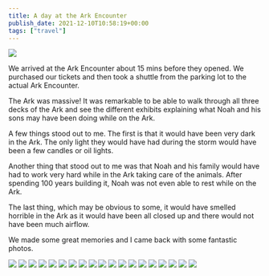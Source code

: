 ```yaml
---
title: A day at the Ark Encounter
publish_date: 2021-12-10T10:58:19+00:00
tags: ["travel"]
---
```


![](https://static.lukebouch.com/posts/a-day-at-the-ark-encounter/6108aca8-6054-48d2-9fb0-50c0a37c83bf.jpg)

We arrived at the Ark Encounter about 15 mins before they opened. We purchased our tickets and then took a shuttle from the parking lot to the actual Ark Encounter.

The Ark was massive! It was remarkable to be able to walk through all three decks of the Ark and see the different exhibits explaining what Noah and his sons may have been doing while on the Ark.

A few things stood out to me. The first is that it would have been very dark in the Ark. The only light they would have had during the storm would have been a few candles or oil lights.

Another thing that stood out to me was that Noah and his family would have had to work very hard while in the Ark taking care of the animals. After spending 100 years building it, Noah was not even able to rest while on the Ark.

The last thing, which may be obvious to some, it would have smelled horrible in the Ark as it would have been all closed up and there would not have been much airflow.

We made some great memories and I came back with some fantastic photos.

![](https://static.lukebouch.com/posts/a-day-at-the-ark-encounter/bf898f60f0.jpg)
![](https://static.lukebouch.com/posts/a-day-at-the-ark-encounter/fcd269469b.jpg)
![](https://static.lukebouch.com/posts/a-day-at-the-ark-encounter/c6334ab3a4.jpg)
![](https://static.lukebouch.com/posts/a-day-at-the-ark-encounter/5dbd6ee18c.jpg)
![](https://static.lukebouch.com/posts/a-day-at-the-ark-encounter/c7d44931e4.jpg)
![](https://static.lukebouch.com/posts/a-day-at-the-ark-encounter/a791506aa4.jpg)
![](https://static.lukebouch.com/posts/a-day-at-the-ark-encounter/e666658502.jpg)
![](https://static.lukebouch.com/posts/a-day-at-the-ark-encounter/063e365ee4.jpg)
![](https://static.lukebouch.com/posts/a-day-at-the-ark-encounter/c5e995f84b.jpg)
![](https://static.lukebouch.com/posts/a-day-at-the-ark-encounter/71084559d9.jpg)
![](https://static.lukebouch.com/posts/a-day-at-the-ark-encounter/f771ec9bd2.jpg)
![](https://static.lukebouch.com/posts/a-day-at-the-ark-encounter/509d0aa8c6.jpg)
![](https://static.lukebouch.com/posts/a-day-at-the-ark-encounter/75974304d7.jpg)
![](https://static.lukebouch.com/posts/a-day-at-the-ark-encounter/2934005d61.jpg)
![](https://static.lukebouch.com/posts/a-day-at-the-ark-encounter/c7ad772034.jpg)
![](https://static.lukebouch.com/posts/a-day-at-the-ark-encounter/8c237bba12.jpg)
![](https://static.lukebouch.com/posts/a-day-at-the-ark-encounter/f6b0222e67.jpg)
![](https://static.lukebouch.com/posts/a-day-at-the-ark-encounter/69e4d9b868.jpg)
![](https://static.lukebouch.com/posts/a-day-at-the-ark-encounter/b3c87641-808e-400f-baec-3b9478b9efbb.jpg)
